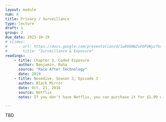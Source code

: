 ```yaml
---
layout: module
num: 4
title: Privacy / Surveillance
type: lecture
draft: 1
group: 2
due_date: 2021-10-19
# slides:
#     - url: https://docs.google.com/presentation/d/1w09bNWZxF9FUWyz7UrbCc5vjjfP8It8LhsStpVG0BBQ/edit?usp=sharing
#       title: "Surveillance & Exposure"
readings:
    - title: Chapter 3. Coded Exposure
      author: Benjamin, Ruha
      source: "Race After Technology"
      date: 2019
    - title: Nosedive, Season 3, Episode 1
      author: Black Mirror
      date: Oct. 21, 2016
      source: Netflix
      notes: If you don't have Netflix, you can purchase it for $1.99 on Amazon

---
```


TBD

